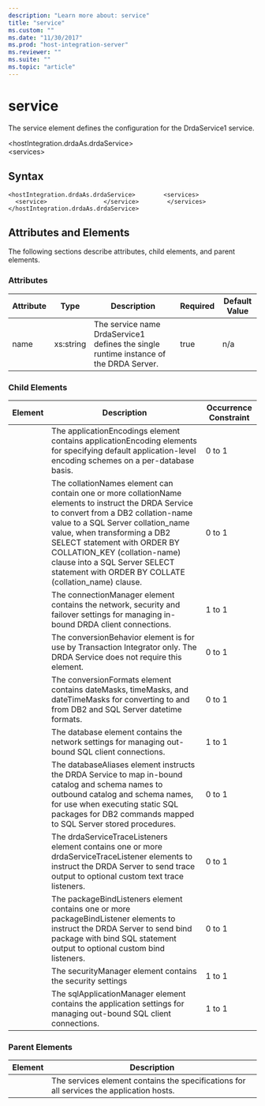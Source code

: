 ```yaml
---
description: "Learn more about: service"
title: "service"
ms.custom: ""
ms.date: "11/30/2017"
ms.prod: "host-integration-server"
ms.reviewer: ""
ms.suite: ""
ms.topic: "article"
---
```

# service
The service element defines the configuration for the DrdaService1 service.  
  
 \<hostIntegration.drdaAs.drdaService>  
\<services>  
  
## Syntax  
  
```  
<hostIntegration.drdaAs.drdaService>        <services>                <service>                </service>        </services></hostIntegration.drdaAs.drdaService>  
```  
  
## Attributes and Elements  
 The following sections describe attributes, child elements, and parent elements.  
  
### Attributes  
  
|Attribute|Type|Description|Required|Default Value|  
|---------------|----------|-----------------|--------------|-------------------|  
|name|xs:string|The service name DrdaService1 defines the single runtime instance of the DRDA Server.|true|n/a|  
  
### Child Elements  
  
|Element|Description|Occurrence Constraint|  
|-------------|-----------------|---------------------------|  
||The applicationEncodings element contains applicationEncoding elements for specifying default application-level encoding schemes on a per-database basis.|0 to 1|  
||The collationNames element can contain one or more collationName elements to instruct the DRDA Service to convert from a DB2 collation-name value to a SQL Server collation_name value, when transforming a DB2 SELECT statement with ORDER BY COLLATION_KEY (collation-name) clause into a SQL Server SELECT statement with ORDER BY COLLATE (collation_name) clause.|0 to 1|  
||The connectionManager element contains the network, security and failover settings for managing in-bound DRDA client connections.|1 to 1|  
||The conversionBehavior element is for use by Transaction Integrator only. The DRDA Service does not require this element.|0 to 1|  
||The conversionFormats element contains dateMasks, timeMasks, and dateTimeMasks for converting to and from DB2 and SQL Server datetime formats.|0 to 1|  
||The database element contains the network settings for managing out-bound SQL client connections.|1 to 1|  
||The databaseAliases element instructs the DRDA Service to map in-bound catalog and schema names to outbound catalog and schema names, for use when executing static SQL packages for DB2 commands mapped to SQL Server stored procedures.|0 to 1|  
||The drdaServiceTraceListeners element contains one or more drdaServiceTraceListener elements to instruct the DRDA Server to send trace output to optional custom text trace listeners.|0 to 1|  
||The packageBindListeners element contains one or more packageBindListener elements to instruct the DRDA Server to send bind package with bind SQL statement output to optional custom bind listeners.|0 to 1|  
||The securityManager element contains the security settings|1 to 1|  
||The sqlApplicationManager element contains the application settings for managing out-bound SQL client connections.|1 to 1|  
  
### Parent Elements  
  
|Element|Description|  
|-------------|-----------------|  
||The services element contains the specifications for all services the application hosts.|
